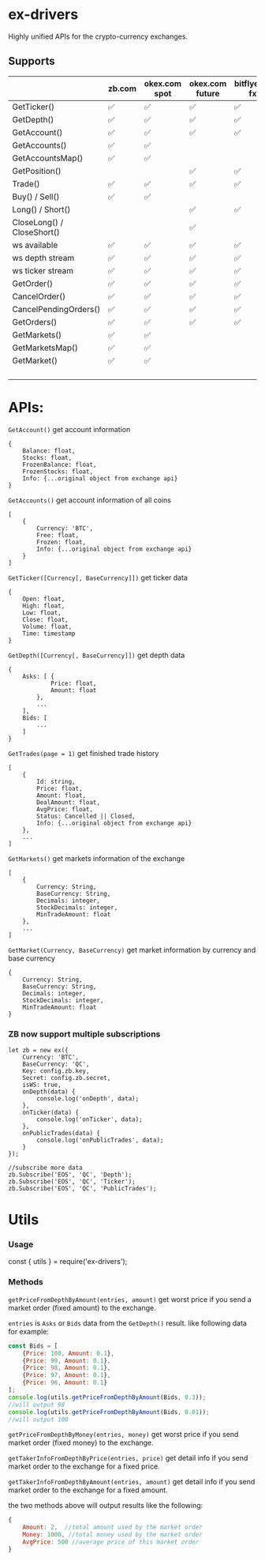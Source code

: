 ex-drivers
===========

Highly unified APIs for the crypto-currency exchanges.



## Supports ##

|                            | zb.com | okex.com spot | okex.com future | bitflyer.jp fx | huobipro.com |
| -------------------------- | ------ | ------------- | --------------- | -------------- | ------------ |
| GetTicker()                | ✅      | ✅             | ✅               | ✅              | ✅            |
| GetDepth()                 | ✅      | ✅             | ✅               | ✅              | ✅            |
| GetAccount()               | ✅      | ✅             | ✅               | ✅              | ✅            |
| GetAccounts()              | ✅      | ✅             |                 |                | ✅            |
| GetAccountsMap()           | ✅      | ✅             |                 |                | ✅            |
| GetPosition()              |        |               | ✅               | ✅              |              |
| Trade()                    | ✅      | ✅             | ✅               | ✅              | ✅            |
| Buy() / Sell()             | ✅      | ✅             |                 |                | ✅            |
| Long() / Short()           |        |               | ✅               | ✅              |              |
| CloseLong() / CloseShort() |        |               | ✅               |                |              |
| ws available               | ✅      | ✅             | ✅               | ✅              | ✅            |
| ws depth stream            | ✅      | ✅             | ✅               | ✅              | ✅            |
| ws ticker stream           | ✅      | ✅             | ✅               | ✅              | ✅            |
| GetOrder()                 | ✅      | ✅             | ✅               | ✅              | ✅            |
| CancelOrder()              | ✅      | ✅             | ✅               | ✅              | ✅            |
| CancelPendingOrders()      | ✅      | ✅             | ✅               | ✅              | ✅            |
| GetOrders()                | ✅      | ✅             | ✅               | ✅              | ✅            |
| GetMarkets()               | ✅      | ✅             |                 |                |              |
| GetMarketsMap()            | ✅      | ✅             |                 |                |              |
| GetMarket()                | ✅      | ✅             |                 |                |              |
|                            |        |               |                 |                |              |
|                            |        |               |                 |                |              |
|                            |        |               |                 |                |              |
|                            |        |               |                 |                |              |






APIs:
=====


`GetAccount()`  get account information

```
{
	Balance: float,
	Stocks: float,
	FrozenBalance: float,
	FrozenStocks: float,
	Info: {...original object from exchange api}
}
```

`GetAccounts()`  get account information of all coins

```
[
	{
		Currency: 'BTC',
		Free: float,
		Frozen: float,
		Info: {...original object from exchange api}
	}
]
```

`GetTicker([Currency[, BaseCurrency]])`  get ticker data

```
{
	Open: float,
	High: float,
	Low: float,
	Close: float,
	Volume: float,
	Time: timestamp
}
```

`GetDepth([Currency[, BaseCurrency]])`  get depth data

```
{
	Asks: [ {
			Price: float,
			Amount: float
		},
		...
	],
	Bids: [
		...
	]
}
```


`GetTrades(page = 1)` get finished trade history

```
[
	{
		Id: string,
		Price: float,
		Amount: float,
		DealAmount: float,
		AvgPrice: float,
		Status: Cancelled || Closed,
		Info: {...original object from exchange api}
	},
	...
]
```

`GetMarkets()` get markets information of the exchange
```
[
	{
		Currency: String,
		BaseCurrency: String,
		Decimals: integer,
		StockDecimals: integer,
		MinTradeAmount: float
	},
	...
]
```

`GetMarket(Currency, BaseCurrency)` get market information by currency and base currency
```
{
	Currency: String,
	BaseCurrency: String,
	Decimals: integer,
	StockDecimals: integer,
	MinTradeAmount: float
}
```


### ZB now support multiple subscriptions
```
let zb = new ex({
	Currency: 'BTC',
	BaseCurrency: 'QC',
	Key: config.zb.key,
	Secret: config.zb.secret,
	isWS: true,
	onDepth(data) {
		console.log('onDepth', data);
	},
	onTicker(data) {
		console.log('onTicker', data);
	},
	onPublicTrades(data) {
		console.log('onPublicTrades', data);
	}
});

//subscribe more data
zb.Subscribe('EOS', 'QC', 'Depth');
zb.Subscribe('EOS', 'QC', 'Ticker');
zb.Subscribe('EOS', 'QC', 'PublicTrades');
```




Utils
======

### Usage ###

const { utils } = require('ex-drivers');

### Methods ###

`getPriceFromDepthByAmount(entries, amount)`  get worst price if you send a market order (fixed amount) to the exchange.

`entries` is `Asks` or `Bids` data from the `GetDepth()` result. like following data for example:

```javascript
const Bids = [
	{Price: 100, Amount: 0.1},
	{Price: 99, Amount: 0.1},
	{Price: 98, Amount: 0.1},
	{Price: 97, Amount: 0.1},
	{Price: 96, Amount: 0.1}
];
console.log(utils.getPriceFromDepthByAmount(Bids, 0.3));
//will output 98
console.log(utils.getPriceFromDepthByAmount(Bids, 0.01));
//will output 100
```



`getPriceFromDepthByMoney(entries, money)`  get worst price if you send market order (fixed money) to the exchange.



`getTakerInfoFromDepthByPrice(entries, price)` get detail info if you send market order to the exchange for a fixed price. 

`getTakerInfoFromDepthByAmount(entries, amount)` get detail info if you send market order to the exchange for a fixed amount.

the two methods above will output results like the following:

```javascript
{
    Amount: 2,  //total amount used by the market order
    Money: 1000, //total money used by the market order
    AvgPrice: 500 //average price of this market order
}
```






